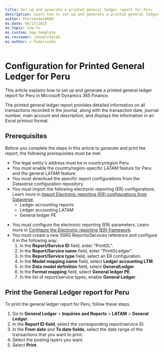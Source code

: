 ```yaml
---
title: Set up and generate a printed general ledger report for Peru
description: Learn how to set up and generate a printed general ledger report for Peru in Microsoft Dynamics 365 Finance.
author: Fhernandez0088
ms.date: 04/17/2025
ms.topic: how-to
ms.custom: bap-template
ms.reviewer: johnmichalak
ms.author: v-federicohe
---
```


# Configuration for Printed General Ledger for Peru

This article explains how to set up and generate a printed general ledger report for Peru in Microsoft Dynamics 365 Finance.

The printed general ledger report provides detailed information on all transactions recorded in the journal, along with the transaction date, journal number, main account and description, and displays the information in an Excel printout format.

## Prerequisites

Before you complete the steps in this article to generate and print the report, the following prerequisites must be met:  
- The legal entity's address must be in country/region Peru.
- You must enable the country/region-specific LATAM feature for Peru and the general LATAM feature.
- You must download the specific report configurations from the Dataverse configuration repository. 
- You must import the following electronic reporting (ER) configurations. Learn more in [Import Electronic reporting (ER) configurations from Dataverse](/dynamics365/finance/localizations/global/workspace/gsw-import-er-config-dataverse).
    - Ledger accounting reports
    - Ledger accounting LATAM
    - General ledger PE
* You must configure the electronic reporting (ER) parameters. Learn more in [Configure the Electronic reporting (ER) framework](../../../fin-ops-core/dev-itpro/analytics/electronic-reporting-er-configure-parameters.md).
* You must create a new SSRS Reports/Services reference and configure it in the following way:
    1. In the **Report/Service ID** field, enter "PrintGL".
    1. In the **Report/Service name** field, enter "PrintGLedger".
    1. In the **Report/Service type** field, select an ER configuration.
    1. In the **Model mapping name** field, select **Ledger accounting LTM**.
    1. In the **Data model definition** field, select **GeneralLedger**.
    1. In the **Format mapping** field, select **General ledger PE**.
    1. In the list of report/service types, enable **General Ledger**.

## Print the General Ledger report for Peru

To print the general ledger report for Peru, follow these steps.

1. Go to **General Ledger** \> **Inquiries and Reports** \> **LATAM** \> **General Ledger**.
1. In the **Report ID field**, select the corresponding report/service ID.
1. In the **From date** and **To date fields**, select the date range of the transactions that you want to print.
1. Select the posting layers you want.
1. Select **Print**.



